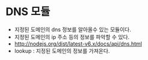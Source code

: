 # DNS 모듈
- 지정된 도메인의 dns 정보를 알아올수 있는 모듈이다.
- 지정된 도메인의 ip 주소 등의 정보를 파악할 수 있다.
- http://nodejs.org/dist/latest-v6.x/docs/api/dns.html
- lookup : 지정된 도메인의 정보를 가져온다.
